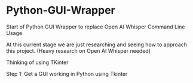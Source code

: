 # Python-GUI-Wrapper
Start of Python GUI Wrapper to replace Open AI Whisper Command Line Usage

At this current stage we are just researching and seeing how to approach this project. (Heavy research on Open AI Whisper needed)

Thinking of using TKinter 

Step 1: Get a GUI working in Python using Tkinter


